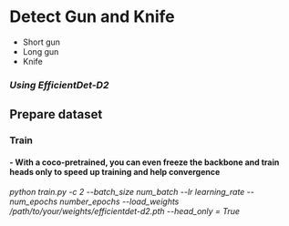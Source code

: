 # Detect Gun and Knife

- Short gun
- Long gun
- Knife


### *Using EfficientDet-D2*

## Prepare dataset


### Train
#### - With a coco-pretrained, you can even freeze the backbone and train heads only to speed up training and help convergence

*python train.py -c 2 --batch_size num_batch --lr learning_rate --num_epochs number_epochs --load_weights /path/to/your/weights/efficientdet-d2.pth --head_only = True*



